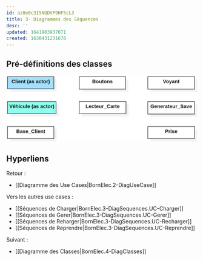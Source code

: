 ```yaml
---
id: az8e0c3I5NQDVP9HF5cL3
title: 3- Diagrammes des Séquences
desc: ''
updated: 1641903937071
created: 1638431231678
---
```


## Pré-définitions des classes

![](/assets/images/PreDefClasses.png)

## Hyperliens
 
Retour :
- [[Diagramme des Use Cases|BornElec.2-DiagUseCase]]

Vers les autres use cases :
- [[Séquences de Charger|BornElec.3-DiagSequences.UC-Charger]]
- [[Séquences de Gerer|BornElec.3-DiagSequences.UC-Gerer]]
- [[Séquences de Reharger|BornElec.3-DiagSequences.UC-Recharger]]
- [[Séquences de Reprendre|BornElec.3-DiagSequences.UC-Reprendre]]

Suivant : 
- [[Diagramme des Classes|BornElec.4-DiagClasses]]
